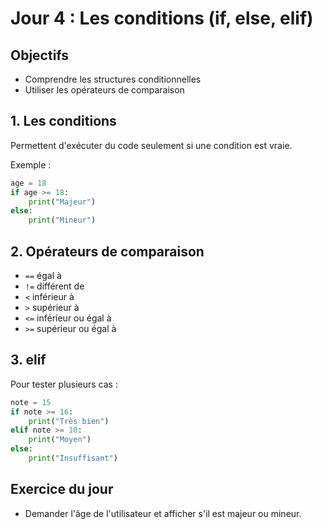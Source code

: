 # Jour 4 : Les conditions (if, else, elif)

## Objectifs
- Comprendre les structures conditionnelles
- Utiliser les opérateurs de comparaison

## 1. Les conditions
Permettent d'exécuter du code seulement si une condition est vraie.

Exemple :
```python
age = 18
if age >= 18:
    print("Majeur")
else:
    print("Mineur")
```

## 2. Opérateurs de comparaison
- `==` égal à
- `!=` différent de
- `<` inférieur à
- `>` supérieur à
- `<=` inférieur ou égal à
- `>=` supérieur ou égal à

## 3. elif
Pour tester plusieurs cas :
```python
note = 15
if note >= 16:
    print("Très bien")
elif note >= 10:
    print("Moyen")
else:
    print("Insuffisant")
```

## Exercice du jour
- Demander l'âge de l'utilisateur et afficher s'il est majeur ou mineur. 